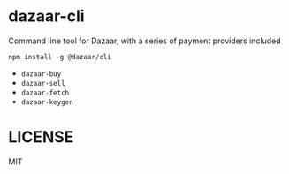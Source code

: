 # dazaar-cli

Command line tool for Dazaar, with a series of payment providers included

```
npm install -g @dazaar/cli
```

* `dazaar-buy`
* `dazaar-sell`
* `dazaar-fetch`
* `dazaar-keygen`

# LICENSE

MIT

